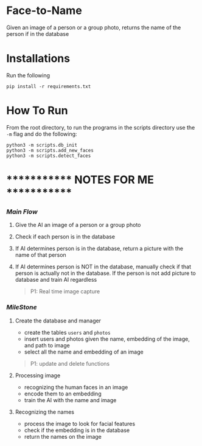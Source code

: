 # Face-to-Name
Given an image of a person or a group photo, returns the name of the person if in the database

# Installations
Run the following
```
pip install -r requirements.txt
```

# How To Run
From the root directory, to run the programs in the scripts directory use the `-m` flag and do the following:
```
python3 -m scripts.db_init
python3 -m scripts.add_new_faces
python3 -m scripts.detect_faces
```

# *********** NOTES FOR ME ***********
### ***Main Flow*** 
1. Give the AI an image of a person or a group photo
2. Check if each person is in the database
3. If AI determines person is in the database, return a picture with the name of that person
4. If AI determines person is NOT in the database, manually check if that person is actually not in the database. If the person is not add picture to database and train AI regardless

    > P1: Real time image capture

### ***MileStone*** 
1. Create the database and manager
    - create the tables `users` and `photos`
    - insert users and photos given the name, embedding of the image, and path to image
    - select all the name and embedding of an image
    > P1: update and delete functions

2. Processing image
    - recognizing the human faces in an image
    - encode them to an embedding
    - train the AI with the name and image

3. Recognizing the names
    - process the image to look for facial features
    - check if the embedding is in the database
    - return the names on the image

